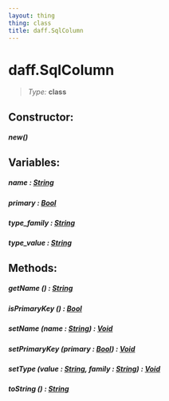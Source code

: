 ```yaml
---
layout: thing
thing: class
title: daff.SqlColumn
---
```

# daff.SqlColumn



> *Type:* **class**



## Constructor:

##### **new**()



## Variables:

#####  **name**  : <a href="../String.html" class="type">String</a>



#####  **primary**  : <a href="../Bool.html" class="type">Bool</a>



#####  **type_family**  : <a href="../String.html" class="type">String</a>



#####  **type_value**  : <a href="../String.html" class="type">String</a>



## Methods:


##### **getName** () : <a href="../String.html" class="type">String</a>




##### **isPrimaryKey** () : <a href="../Bool.html" class="type">Bool</a>




##### **setName** (name : <a href="../String.html" class="type">String</a>) : <a href="../Void.html" class="type">Void</a>




##### **setPrimaryKey** (primary : <a href="../Bool.html" class="type">Bool</a>) : <a href="../Void.html" class="type">Void</a>




##### **setType** (value : <a href="../String.html" class="type">String</a>, family : <a href="../String.html" class="type">String</a>) : <a href="../Void.html" class="type">Void</a>




##### **toString** () : <a href="../String.html" class="type">String</a>




